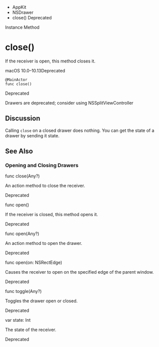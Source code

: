 

- AppKit
- NSDrawer
-  close() Deprecated

Instance Method

# close()

If the receiver is open, this method closes it.

macOS 10.0–10.13Deprecated

``` source
@MainActor
func close()
```

Deprecated

Drawers are deprecated; consider using NSSplitViewController

## Discussion

Calling `close` on a closed drawer does nothing. You can get the state of a drawer by sending it state.

## See Also

### Opening and Closing Drawers

func close(Any?)

An action method to close the receiver.

Deprecated

func open()

If the receiver is closed, this method opens it.

Deprecated

func open(Any?)

An action method to open the drawer.

Deprecated

func open(on: NSRectEdge)

Causes the receiver to open on the specified edge of the parent window.

Deprecated

func toggle(Any?)

Toggles the drawer open or closed.

Deprecated

var state: Int

The state of the receiver.

Deprecated

